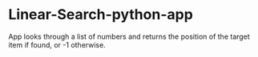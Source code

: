 # Linear-Search-python-app
App looks through a list of numbers and returns the position of the target item if found, or -1 otherwise.
